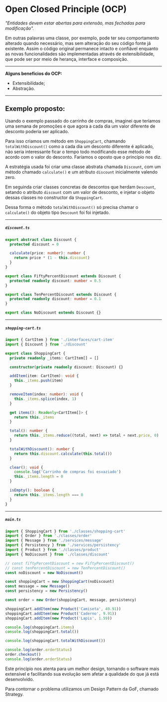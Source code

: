 # Open Closed Principle (OCP)

_"Entidades devem estar abertas para extensão, mas fechadas para modificação"._

Em outras palavras uma classe, por exemplo, pode ter seu comportamento alterado quando necessário, mas sem alteração do seu código fonte já existente. Assim o código original permanece intacto e confiável enquanto as novas funcionalidades são implementadas através de extensibilidade, que pode ser por meio de herança, interface e composição.


<hr>

**Alguns benefícios do OCP:**
- Extensibilidade;
- Abstração.

---
## Exemplo proposto:

Usando o exemplo passado do carrinho de compras, imaginei que teríamos uma semana de promoções e que agora a cada dia um valor diferente de desconto poderia ser aplicado.


Para isso criamos um método em `ShoppingCart`, chamando `totalWithDiscount()` como a cada dia um desconto diferente é aplicado, não seria interessante ficar o tempo todo modificando esse método de acordo com o valor do desconto. Faríamos o oposto que o princípio nos diz.


A estratégia usada foi criar uma classe abstrata chamada `Discount`, com um método chamado `calculate()` e um atributo `discount` inicialmente valendo zero.

Em seguinda criar classes concretas de descontos que herdam `Descount`, setando o atributo `discount` com um valor de desconto,
e injetar o objeto dessas classes no constructor da `ShoppingCart`.

Dessa forma o método `totalWithDiscount()` só precisa chamar o `calculate()` do objeto tipo `Descount` foi foi injetado.



<hr>

##### `discount.ts`
~~~ typescript
export abstract class Discount {
  protected discount = 0

  calculate(price: number): number {
    return price * (1 - this.discount)
  }
}

export class FiftyPercentDiscount extends Discount {
  protected readonly discount: number = 0.5
}

export class TenPercentDiscount extends Discount {
  protected readonly discount: number = 0.1
}

export class NoDiscount extends Discount {}
~~~
---

##### `shopping-cart.ts`
~~~ typescript
import { CartItem } from './interfaces/cart-item'
import { Discount } from './discount'

export class ShoppingCart {
  private readonly _items: CartItem[] = []

  constructor(private readonly discount: Discount) {}

  addItem(item: CartItem): void {
    this._items.push(item)
  }

  removeItem(index: number): void {
    this._items.splice(index, 1)
  }

  get items(): Readonly<CartItem[]> {
    return this._items
  }

  total(): number {
    return this._items.reduce((total, next) => total + next.price, 0)
  }

  totalWithDiscount(): number {
    return this.discount.calculate(this.total())
  }

  clear(): void {
    console.log('Carrinho de compras foi esvaziado')
    this._items.length = 0
  }

  isEmpty(): boolean {
    return this._items.length === 0
  }
}

~~~

---

##### `main.ts`
~~~ typescript
import { ShoppingCart } from './classes/shopping-cart'
import { Order } from './classes/order'
import { Message } from './services/message'
import { Persistency } from './services/persistency'
import { Product } from './classes/product'
import { NoDiscount } from './classes/discount'

// const fiftyPercentDiscount = new FiftyPercentDiscount()
// const tenPercentDiscount = new TenPercentDiscount()
const noDiscount = new NoDiscount()

const shoppingCart = new ShoppingCart(noDiscount)
const message = new Message()
const persistency = new Persistency()

const order = new Order(shoppingCart, message, persistency)

shoppingCart.addItem(new Product('Camiseta', 49.91))
shoppingCart.addItem(new Product('Caderno', 9.91))
shoppingCart.addItem(new Product('Lapis', 1.59))

console.log(shoppingCart.items)
console.log(shoppingCart.total())

console.log(shoppingCart.totalWithDiscount())

console.log(order.orderStatus)
order.checkout()
console.log(order.orderStatus)
~~~

Este princípio nos atenta para um melhor design, tornando o software mais extensível e facilitando sua evolução sem afetar a qualidade do que já está desenvolvido.

Para contornar o problema utilizamos um Design Pattern da GoF, chamado Strategy.
